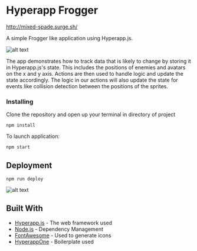# Hyperapp Frogger
http://mixed-spade.surge.sh/

A simple Frogger like application using Hyperapp.js.

![alt text](https://cdn-images-1.medium.com/max/1600/1*0buRS6911OtLu-RdXKcZug.png)

 The app demonstrates how to track data that is likely to change by storing it in Hyperapp.js's state. This includes the positions of enemies and avatars on the x and y axis. Actions are then used to handle logic and update the state accordingly. The logic in our actions will also update the state for events like collision detection between the positions of the sprites. 

### Installing

Clone the repository and open up your terminal in directory of project

```
npm install
```

To launch application:

```
npm start
```

## Deployment
```
npm run deploy
```

![alt text](https://cdn-images-1.medium.com/max/1600/1*9m4glxRRkHKwL6si_Dextg.png)

## Built With

* [Hyperapp.js](https://github.com/hyperapp/hyperapp) - The web framework used
* [Node.js](https://nodejs.org/en/) - Dependency Management
* [FontAwesome](https://fontawesome.com/) - Used to generate icons
* [HyperappOne](https://github.com/selfup/hyperapp-one) - Boilerplate used

